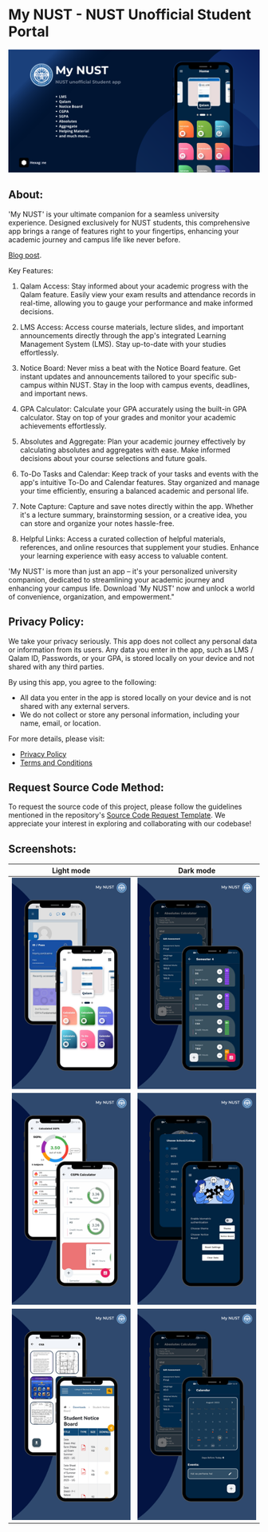 # My NUST - NUST Unofficial Student Portal

![](screenshots/ss.png)

## About:

'My NUST' is your ultimate companion for a seamless university experience. Designed exclusively for NUST students, this comprehensive app brings a range of features right to your fingertips, enhancing your academic journey and campus life like never before.

[Blog post](https://hexagone-apps.blogspot.com/2023/08/my-nust-nust-unofficial-student-portal.html).


Key Features:

1. Qalam Access: Stay informed about your academic progress with the Qalam feature. Easily view your exam results and attendance records in real-time, allowing you to gauge your performance and make informed decisions.

2. LMS Access: Access course materials, lecture slides, and important announcements directly through the app's integrated Learning Management System (LMS). Stay up-to-date with your studies effortlessly.

3. Notice Board: Never miss a beat with the Notice Board feature. Get instant updates and announcements tailored to your specific sub-campus within NUST. Stay in the loop with campus events, deadlines, and important news.

4. GPA Calculator: Calculate your GPA accurately using the built-in GPA calculator. Stay on top of your grades and monitor your academic achievements effortlessly.

5. Absolutes and Aggregate: Plan your academic journey effectively by calculating absolutes and aggregates with ease. Make informed decisions about your course selections and future goals.

6. To-Do Tasks and Calendar: Keep track of your tasks and events with the app's intuitive To-Do and Calendar features. Stay organized and manage your time efficiently, ensuring a balanced academic and personal life.

7. Note Capture: Capture and save notes directly within the app. Whether it's a lecture summary, brainstorming session, or a creative idea, you can store and organize your notes hassle-free.

8. Helpful Links: Access a curated collection of helpful materials, references, and online resources that supplement your studies. Enhance your learning experience with easy access to valuable content.

'My NUST' is more than just an app – it's your personalized university companion, dedicated to streamlining your academic journey and enhancing your campus life. Download 'My NUST' now and unlock a world of convenience, organization, and empowerment."

## Privacy Policy: 

We take your privacy seriously. This app does not collect any personal data or information from its users. Any data you enter in the app, such as LMS / Qalam ID, Passwords, or your GPA, is stored locally on your device and not shared with any third parties.

By using this app, you agree to the following:
- All data you enter in the app is stored locally on your device and is not shared with any external servers. 
- We do not collect or store any personal information, including your name, email, or location.

For more details, please visit:
- [Privacy Policy](https://sites.google.com/view/mynust-privacy-policy/home)
- [Terms and Conditions](https://sites.google.com/view/mynust-terms-and-conditions/home)


## Request Source Code Method:

To request the source code of this project, please follow the guidelines mentioned in the repository's [Source Code Request Template](https://github.com/Hmmza-tariq/My-NUST-request-/issues/new/choose). We appreciate your interest in exploring and collaborating with our codebase!




## Screenshots:

|   Light mode |   Dark mode  |
|--------------|--------------|
| ![Screenshot 1](screenshots/(1).png) | ![Screenshot 2](screenshots/(3).png) |
| ![Screenshot 3](screenshots/(2).png) | ![Screenshot 4](screenshots/(6).png) |
| ![Screenshot 5](screenshots/(4).png) | ![Screenshot 6](screenshots/(5).png) |
